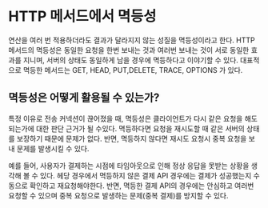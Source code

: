 # HTTP 메서드에서 멱등성
연산을 여러 번 적용하더라도 결과가 달라지지 않는 성질을 멱등성이라고 한다.
HTTP 메서드의 멱등성은 동일한 요청을 한번 보내는 것과 여러번 보내는 것이 서로 동일한 효과를 지니며, 서버의 상태도 동일하게 남을 경우에 멱등하다고 이야기할 수 있다. 대표적으로 멱등한 메서드는 GET, HEAD, PUT,DELETE, TRACE, OPTIONS 가 있다.

## 멱등성은 어떻게 활용될 수 있는가?
특정 이유로 전송 커넥션이 끊어졌을 때, 멱등성은 클라이언트가 다시 같은 요청을 해도 되는가에 대한 판단 근거가 될 수있다. 멱등하다면 요청을 재시도할 때 같은 서버의 상태를 보장하기 때문에 문제가 없다.
반면, 멱등하지 않다면 재시도 요청시 중복 요청을 보내 문제를 발생시킬 수 있다.

예를 들어, 사용자가 결제하는 시점에 타임아웃으로 인해 정상 응답을 못받는 상황을 생각해 볼 수 있다.
헤당 경우에서 멱등하지 않은 결제 API 경우에는 결제가 성공했는지 수동으로 확인하고 재요청해야한다.
반면, 멱등한 결제 API의 경우에는 안심하고 여러번 요청할 수 있으며 중복 요청으로 발생하는 문제(중복 결제)를 방지할 수 있다.